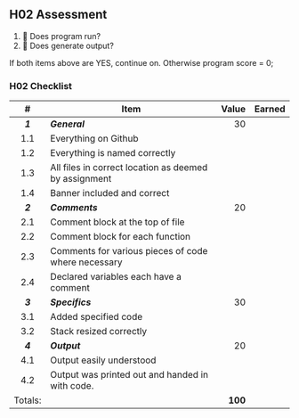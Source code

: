 ## H02 Assessment

1. :black_square_button: Does program run?
2. :black_square_button: Does generate output?

If both items above are YES, continue on. Otherwise program score = 0;

### H02 Checklist

|    #    | Item                                                  |   Value | Earned |
| :-----: | ----------------------------------------------------- | ------: | -----: |
| ***1*** | ***General***                                         |      30 |        |
|   1.1   | Everything on Github                                  |         |        |
|   1.2   | Everything is named correctly                         |         |        |
|   1.3   | All files in correct location as deemed by assignment |         |        |
|   1.4   | Banner included and correct                           |         |        |
| ***2*** | ***Comments***                                        |      20 |        |
|   2.1   | Comment block at the top of file                      |         |        |
|   2.2   | Comment block for each function                       |         |        |
|   2.3   | Comments for various pieces of code where necessary   |         |        |
|   2.4   | Declared variables each have a comment                |         |        |
| ***3*** | ***Specifics***                                       |      30 |        |
|   3.1   | Added specified code                                  |         |        |
|   3.2   | Stack resized correctly                               |         |        |
| ***4*** | ***Output***                                          |      20 |        |
|   4.1   | Output easily understood                              |         |        |
|   4.2   | Output was printed out and handed in with code.       |         |        |
| Totals: |                                                       | **100** |        |

